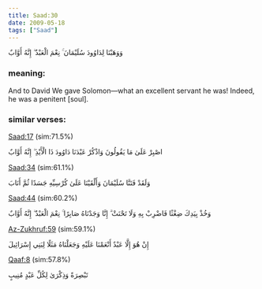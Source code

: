 ```yaml
---
title: Saad:30
date: 2009-05-18
tags: ["Saad"]
---
```

وَوَهَبْنَا لِدَاوُودَ سُلَيْمَانَ ۚ نِعْمَ الْعَبْدُ ۖ إِنَّهُ أَوَّابٌ
### meaning: 
And to David We gave Solomon—what an excellent servant he was! Indeed, he was a penitent [soul].
### similar verses: 

[Saad:17](/38/17) (sim:71.5%)

اصْبِرْ عَلَىٰ مَا يَقُولُونَ وَاذْكُرْ عَبْدَنَا دَاوُودَ ذَا الْأَيْدِ ۖ إِنَّهُ أَوَّابٌ

[Saad:34](/38/34) (sim:61.1%)

وَلَقَدْ فَتَنَّا سُلَيْمَانَ وَأَلْقَيْنَا عَلَىٰ كُرْسِيِّهِ جَسَدًا ثُمَّ أَنَابَ

[Saad:44](/38/44) (sim:60.2%)

وَخُذْ بِيَدِكَ ضِغْثًا فَاضْرِبْ بِهِ وَلَا تَحْنَثْ ۗ إِنَّا وَجَدْنَاهُ صَابِرًا ۚ نِعْمَ الْعَبْدُ ۖ إِنَّهُ أَوَّابٌ

[Az-Zukhruf:59](/43/59) (sim:59.1%)

إِنْ هُوَ إِلَّا عَبْدٌ أَنْعَمْنَا عَلَيْهِ وَجَعَلْنَاهُ مَثَلًا لِبَنِي إِسْرَائِيلَ

[Qaaf:8](/50/8) (sim:57.8%)

تَبْصِرَةً وَذِكْرَىٰ لِكُلِّ عَبْدٍ مُنِيبٍ
